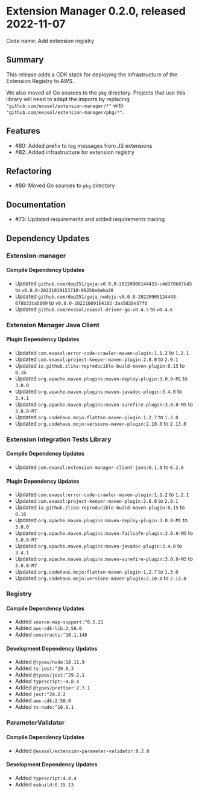 # Extension Manager 0.2.0, released 2022-11-07

Code name: Add extension registry

## Summary

This release adds a CDK stack for deploying the infrastructure of the Extension Registry to AWS.

We also moved all Go sources to the `pkg` directory. Projects that use this library will need to adapt the imports by replacing `"github.com/exasol/extension-manager/*"` with `"github.com/exasol/extension-manager/pkg/*"`.

## Features

* #80: Added prefix to log messages from JS extensions
* #82: Added infrastructure for extension registry

## Refactoring

* #86: Moved Go sources to `pkg` directory

## Documentation

* #73: Updated requirements and added requirements tracing

## Dependency Updates

### Extension-manager

#### Compile Dependency Updates

* Updated `github.com/dop251/goja:v0.0.0-20220906144433-c4d370b87b45` to `v0.0.0-20221019153710-09250e0eba20`
* Updated `github.com/dop251/goja_nodejs:v0.0.0-20220905124449-678b33ca5009` to `v0.0.0-20221009164102-3aa5028e57f6`
* Updated `github.com/exasol/exasol-driver-go:v0.4.5` to `v0.4.6`

### Extension Manager Java Client

#### Plugin Dependency Updates

* Updated `com.exasol:error-code-crawler-maven-plugin:1.1.2` to `1.2.1`
* Updated `com.exasol:project-keeper-maven-plugin:2.8.0` to `2.9.1`
* Updated `io.github.zlika:reproducible-build-maven-plugin:0.15` to `0.16`
* Updated `org.apache.maven.plugins:maven-deploy-plugin:3.0.0-M1` to `3.0.0`
* Updated `org.apache.maven.plugins:maven-javadoc-plugin:3.4.0` to `3.4.1`
* Updated `org.apache.maven.plugins:maven-surefire-plugin:3.0.0-M5` to `3.0.0-M7`
* Updated `org.codehaus.mojo:flatten-maven-plugin:1.2.7` to `1.3.0`
* Updated `org.codehaus.mojo:versions-maven-plugin:2.10.0` to `2.13.0`

### Extension Integration Tests Library

#### Compile Dependency Updates

* Updated `com.exasol:extension-manager-client-java:0.1.0` to `0.2.0`

#### Plugin Dependency Updates

* Updated `com.exasol:error-code-crawler-maven-plugin:1.1.2` to `1.2.1`
* Updated `com.exasol:project-keeper-maven-plugin:2.8.0` to `2.9.1`
* Updated `io.github.zlika:reproducible-build-maven-plugin:0.15` to `0.16`
* Updated `org.apache.maven.plugins:maven-deploy-plugin:3.0.0-M1` to `3.0.0`
* Updated `org.apache.maven.plugins:maven-failsafe-plugin:3.0.0-M5` to `3.0.0-M7`
* Updated `org.apache.maven.plugins:maven-javadoc-plugin:3.4.0` to `3.4.1`
* Updated `org.apache.maven.plugins:maven-surefire-plugin:3.0.0-M5` to `3.0.0-M7`
* Updated `org.codehaus.mojo:flatten-maven-plugin:1.2.7` to `1.3.0`
* Updated `org.codehaus.mojo:versions-maven-plugin:2.10.0` to `2.13.0`

### Registry

#### Compile Dependency Updates

* Added `source-map-support:^0.5.21`
* Added `aws-cdk-lib:2.50.0`
* Added `constructs:^10.1.148`

#### Development Dependency Updates

* Added `@types/node:18.11.9`
* Added `ts-jest:^29.0.3`
* Added `@types/jest:^29.2.1`
* Added `typescript:~4.8.4`
* Added `@types/prettier:2.7.1`
* Added `jest:^29.2.2`
* Added `aws-cdk:2.50.0`
* Added `ts-node:^10.9.1`

### ParameterValidator

#### Compile Dependency Updates

* Added `@exasol/extension-parameter-validator:0.2.0`

#### Development Dependency Updates

* Added `typescript:4.8.4`
* Added `esbuild:0.15.13`
